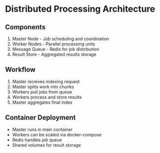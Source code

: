 # Distributed Processing Architecture

## Components
1. Master Node - Job scheduling and coordination
2. Worker Nodes - Parallel processing units  
3. Message Queue - Redis for job distribution
4. Result Store - Aggregated results storage

## Workflow
1. Master receives indexing request
2. Master splits work into chunks
3. Workers pull jobs from queue
4. Workers process and store results
5. Master aggregates final index

## Container Deployment
- Master runs in main container
- Workers can be scaled via docker-compose
- Redis handles job queue
- Shared volumes for result storage
